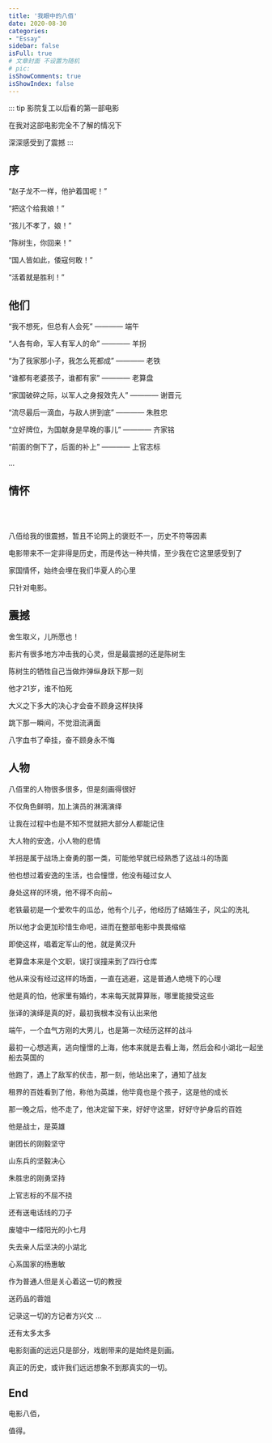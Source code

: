 ```yaml
---
title: '我眼中的八佰'
date: 2020-08-30
categories:
- "Essay"
sidebar: false
isFull: true
# 文章封面 不设置为随机
# pic:
isShowComments: true
isShowIndex: false
---
```


::: tip
影院复工以后看的第一部电影

在我对这部电影完全不了解的情况下

深深感受到了震撼
:::

<!-- more -->

## 序

“赵子龙不一样，他护着国呢！”

“把这个给我娘！”

“孩儿不孝了，娘！”

“陈树生，你回来！”

“国人皆如此，倭寇何敢！”

“活着就是胜利！”

## 他们

“我不想死，但总有人会死”    ———— 端午

“人各有命，军人有军人的命”    ———— 羊拐

“为了我家那小子，我怎么死都成”    ———— 老铁

“谁都有老婆孩子，谁都有家”    ———— 老算盘

“家国破碎之际，以军人之身报效先人”    ———— 谢晋元

“流尽最后一滴血，与敌人拼到底”    ———— 朱胜忠

“立好牌位，为国献身是早晚的事儿”    ———— 齐家铭

“前面的倒下了，后面的补上”    ———— 上官志标

...

## 情怀

<br/>
<PlayVideo aid="415272624" cid="258424122" />
<br/>

八佰给我的很震撼，暂且不论网上的褒贬不一，历史不符等因素

电影带来不一定非得是历史，而是传达一种共情，至少我在它这里感受到了

家国情怀，始终会埋在我们华夏人的心里

只针对电影。

## 震撼

舍生取义，儿所愿也！

影片有很多地方冲击我的心灵，但是最震撼的还是陈树生

陈树生的牺牲自己当做炸弹纵身跃下那一刻

他才21岁，谁不怕死

大义之下多大的决心才会奋不顾身这样抉择

跳下那一瞬间，不觉泪流满面

八字血书了牵挂，奋不顾身永不悔

## 人物

八佰里的人物很多很多，但是刻画得很好

不仅角色鲜明，加上演员的淋漓演绎

让我在过程中也是不知不觉就把大部分人都能记住

大人物的安逸，小人物的悲情

羊拐是属于战场上奋勇的那一类，可能他早就已经熟悉了这战斗的场面

他也想过着安逸的生活，也会憧憬，他没有碰过女人

身处这样的环境，他不得不向前~

老铁最初是一个爱吹牛的瓜怂，他有个儿子，他经历了结婚生子，风尘的洗礼

所以他才会更加珍惜生命吧，进而在整部电影中畏畏缩缩

即使这样，唱着定军山的他，就是黄汉升

老算盘本来是个文职，误打误撞来到了四行仓库

他从来没有经过这样的场面，一直在逃避，这是普通人绝境下的心理

他是真的怕，他家里有婚约，本来每天就算算账，哪里能接受这些

张译的演绎是真的好，最初我根本没有认出来他

端午，一个血气方刚的大男儿，也是第一次经历这样的战斗

最初一心想逃离，逃向憧憬的上海，他本来就是去看上海，然后会和小湖北一起坐船去英国的

他跑了，遇上了敌军的伏击，那一刻，他站出来了，通知了战友

租界的百姓看到了他，称他为英雄，他毕竟也是个孩子，这是他的成长

那一晚之后，他不走了，他决定留下来，好好守这里，好好守护身后的百姓

他是战士，是英雄

谢团长的刚毅坚守

山东兵的坚毅决心

朱胜忠的刚勇坚持

上官志标的不屈不挠

还有送电话线的刀子

废墟中一缕阳光的小七月

失去亲人后坚决的小湖北

心系国家的杨惠敏

作为普通人但是关心着这一切的教授

送药品的蓉姐

记录这一切的方记者方兴文 ...

还有太多太多

电影刻画的远远只是部分，戏剧带来的是始终是刻画。

真正的历史，或许我们远远想象不到那真实的一切。

## End

电影八佰，

值得。
